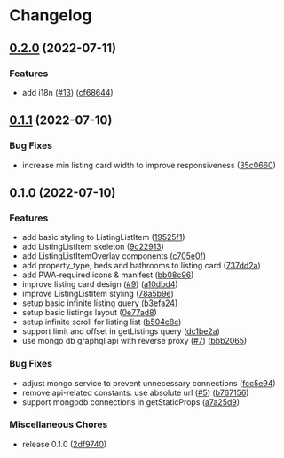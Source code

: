 # Changelog

## [0.2.0](https://github.com/kozlovvski/airbnb-listing/compare/v0.1.1...v0.2.0) (2022-07-11)


### Features

* add i18n ([#13](https://github.com/kozlovvski/airbnb-listing/issues/13)) ([cf68644](https://github.com/kozlovvski/airbnb-listing/commit/cf686441ce1dd466c27dd9a269ded0a092a7a219))

## [0.1.1](https://github.com/kozlovvski/airbnb-listing/compare/v0.1.0...v0.1.1) (2022-07-10)


### Bug Fixes

* increase min listing card width to improve responsiveness ([35c0660](https://github.com/kozlovvski/airbnb-listing/commit/35c0660c773b9968f231e816be81feb02eb5b851))

## 0.1.0 (2022-07-10)


### Features

* add basic styling to ListingListItem ([19525f1](https://github.com/kozlovvski/airbnb-listing/commit/19525f186806d5f0acac913c0f705fb30a1608d0))
* add ListingListItem skeleton ([9c22913](https://github.com/kozlovvski/airbnb-listing/commit/9c229130a58ab347b9d64c8bb1c0c58deddaf4d6))
* add ListingListItemOverlay components ([c705e0f](https://github.com/kozlovvski/airbnb-listing/commit/c705e0f307e3e9a1c507ddd239f593c166301fe0))
* add property_type, beds and bathrooms to listing card ([737dd2a](https://github.com/kozlovvski/airbnb-listing/commit/737dd2ac84ec592b7751bc170a2c473a0a358ed4))
* add PWA-required icons & manifest ([bb08c96](https://github.com/kozlovvski/airbnb-listing/commit/bb08c961a3d1e7dd899b2625f9c34d227187907a))
* improve listing card design ([#9](https://github.com/kozlovvski/airbnb-listing/issues/9)) ([a10dbd4](https://github.com/kozlovvski/airbnb-listing/commit/a10dbd482750f8db7584d6c5d83b73d552dcd489))
* improve ListingListItem styling ([78a5b9e](https://github.com/kozlovvski/airbnb-listing/commit/78a5b9e93a593e2080c90175d71b78d1e57f55de))
* setup basic infinite listing query ([b3efa24](https://github.com/kozlovvski/airbnb-listing/commit/b3efa24974ae70fa98852a43a8bfa01fc5d8d2c1))
* setup basic listings layout ([0e77ad8](https://github.com/kozlovvski/airbnb-listing/commit/0e77ad80bb571a48e6c3bb12d73fe94df031816d))
* setup infinite scroll for listing list ([b504c8c](https://github.com/kozlovvski/airbnb-listing/commit/b504c8c8554887797462ffb1d4d393d796196abc))
* support limit and offset in getListings query ([dc1be2a](https://github.com/kozlovvski/airbnb-listing/commit/dc1be2aa4d8cca3143652230eef6c6ffa4b48e6c))
* use mongo db graphql api with reverse proxy ([#7](https://github.com/kozlovvski/airbnb-listing/issues/7)) ([bbb2065](https://github.com/kozlovvski/airbnb-listing/commit/bbb2065de19d28a68bdc8b2c88e9aeea1839555b))


### Bug Fixes

* adjust mongo service to prevent unnecessary connections ([fcc5e94](https://github.com/kozlovvski/airbnb-listing/commit/fcc5e94440c6a2b8122b971033e36b2dbf89ec7a))
* remove api-related constants. use absolute url ([#5](https://github.com/kozlovvski/airbnb-listing/issues/5)) ([b767156](https://github.com/kozlovvski/airbnb-listing/commit/b7671562c78145804cc25b1717342daec43589e2))
* support mongodb connections in getStaticProps ([a7a25d9](https://github.com/kozlovvski/airbnb-listing/commit/a7a25d9610c9f350b517c73ef3b2f4eecdf8d0dc))


### Miscellaneous Chores

* release 0.1.0 ([2df9740](https://github.com/kozlovvski/airbnb-listing/commit/2df9740cd142e0de33e4152ade7ee94e7e7ad292))
